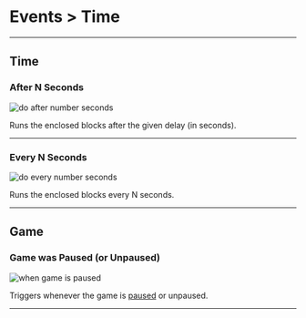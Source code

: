 # Events > Time

***

## Time

### <a name="event-delay"></a> After N Seconds

![do after number seconds](http://static.stencyl.com/pedia2/block-images/events/time/event-delay.png)

Runs the enclosed blocks after the given delay (in seconds).

***

### <a name="event-periodic"></a> Every N Seconds

![do every number seconds](http://static.stencyl.com/pedia2/block-images/events/time/event-periodic.png)

Runs the enclosed blocks every N seconds.

***

## Game

### <a name="event-paused"></a> Game was Paused (or Unpaused)

![when game is paused](http://static.stencyl.com/pedia2/block-images/events/time/event-paused.png)

Triggers whenever the game is [paused](http://www.stencyl.com/help/view/pausing/) or unpaused.

***
